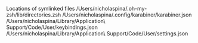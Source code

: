 Locations of symlinked files
/Users/nicholaspina/.oh-my-zsh/lib/directories.zsh
/Users/nicholaspina/.config/karabiner/karabiner.json
/Users/nicholaspina/Library/Application\ Support/Code/User/keybindings.json
/Users/nicholaspina/Library/Application\ Support/Code/User/settings.json
